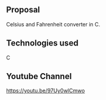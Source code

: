 
Proposal
-----------------------------------------------------------------------------------------
Celsius and Fahrenheit converter in C.

Technologies used
-----------------------------------------------------------------------------------------
C

Youtube Channel
-----------------------------------------------------------------------------------------
https://youtu.be/97Uy0wlCmwo

